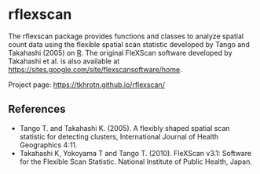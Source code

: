 # rflexscan
The rflexscan package provides functions and classes to analyze spatial count data using the flexible spatial scan statistic developed by Tango and Takahashi (2005) on [R](https://www.r-project.org/). The original FleXScan software developed by Takahashi et al. is also available at https://sites.google.com/site/flexscansoftware/home.

Project page: <https://tkhrotn.github.io/rflexscan/>

## References
 * Tango T. and Takahashi K. (2005). A flexibly shaped spatial scan statistic for detecting clusters, International Journal of Health Geographics 4:11.
 * Takahashi K, Yokoyama T and Tango T. (2010). FleXScan v3.1: Software for the Flexible Scan Statistic. National Institute of Public Health, Japan.
